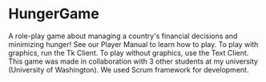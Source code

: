 # HungerGame
A role-play game about managing a country's financial decisions and minimizing hunger!
See our Player Manual to learn how to play.
To play with graphics, run the Tk Client. To play without graphics, use the Text Client.
This game was made in collaboration with 3 other students at my university (University of Washington). We used Scrum framework for development.
